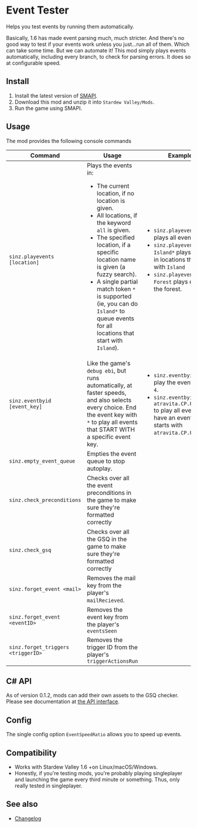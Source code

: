 Event Tester
=================================

Helps you test events by running them automatically.

Basically, 1.6 has made event parsing much, much stricter. And there's no good way to test if your events work unless you just...run all of them. Which can take some time. But we can automate it! This mod simply plays events automatically, including every branch, to check for parsing errors. It does so at configurable speed.

## Install

1. Install the latest version of [SMAPI](https://smapi.io).
2. Download this mod and unzip it into `Stardew Valley/Mods`.
3. Run the game using SMAPI.

## Usage

The mod provides the following console commands

Command | Usage | Example
--------|-------|-----------
`sinz.playevents [location]`| Plays the events in: <ul><li>The current location, if no location is given.<li>All locations, if the keyword `all` is given.<li>The specified location, if a specific location name is given (a fuzzy search).<li>A single partial match token `*` is supported (ie, you can do `Island*` to queue events for all locations that start with `Island`).</ul> | <ul><li>`sinz.playevents ALL` plays all events.<li>`sinz.playevents Island*` plays events in locations that start with `Island`<li>`sinz.playevents Forest` plays events in the forest.</ul>
`sinz.eventbyid [event_key]` | Like the game's `debug ebi`, but runs automatically, at faster speeds, and also selects every choice. End the event key with `*` to play all events that START WITH a specific event key.| <ul><li>`sinz.eventbyid 4` to play the event with ID `4`. <li>`sinz.eventbyid atravita.CP.PamTries*` to play all events that have an event key that starts with `atravita.CP.PamTries`</ul>
|`sinz.empty_event_queue` | Empties the event queue to stop autoplay.
`sinz.check_preconditions` | Checks over all the event preconditions in the game to make sure they're formatted correctly
`sinz.check_gsq` | Checks over all the GSQ in the game to make sure they're formatted correctly
`sinz.forget_event <mail>` | Removes the mail key from the player's `mailRecieved`.
`sinz.forget_event <eventID>` | Removes the event key from the player's `eventsSeen`
`sinz.forget_triggers <triggerID>` | Removes the trigger ID from the player's `triggerActionsRun`

## C# API
As of version 0.1.2, mods can add their own assets to the GSQ checker. Please see documentation at [the API interface](..\IEventTesterAPI.cs).

## Config
The single config option `EventSpeedRatio` allows you to speed up events.


## Compatibility

* Works with Stardew Valley 1.6 +on Linux/macOS/Windows.
* Honestly, if you're testing mods, you're probably playing singleplayer and launching the game every third minute or something. Thus, only really tested in singleplayer.

## See also

* [Changelog](docs/Changelog.md)
